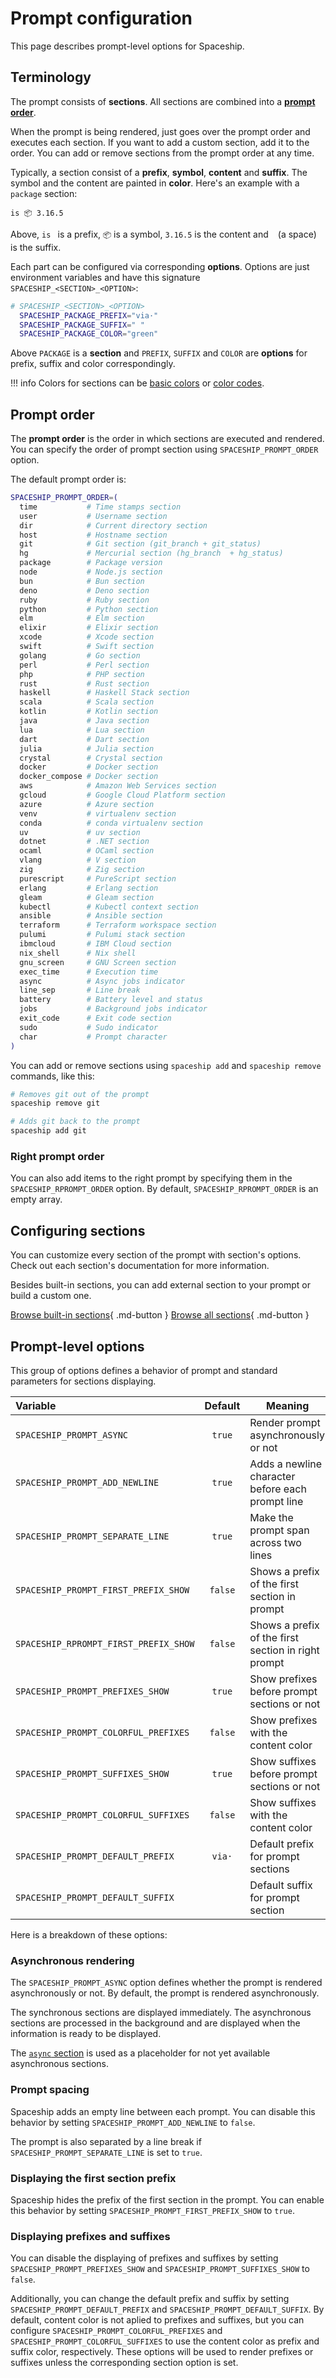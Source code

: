 # Prompt configuration

This page describes prompt-level options for Spaceship.

## Terminology

The prompt consists of **sections**. All sections are combined into a [**prompt order**](#prompt-order).

When the prompt is being rendered, just goes over the prompt order and executes each section. If you want to add a custom section, add it to the order. You can add or remove sections from the prompt order at any time.

Typically, a section consist of a **prefix**, **symbol**, **content** and **suffix**. The symbol and the content are painted in **color**. Here's an example with a `package` section:

```
is 📦 3.16.5
```

Above, `is ` is a prefix, `📦` is a symbol, `3.16.5` is the content and ` ` (a space) is the suffix.

Each part can be configured via corresponding **options**. Options are just environment variables and have this signature `SPACESHIP_<SECTION>_<OPTION>`:

```zsh
# SPACESHIP_<SECTION>_<OPTION>
  SPACESHIP_PACKAGE_PREFIX="via·"
  SPACESHIP_PACKAGE_SUFFIX=" "
  SPACESHIP_PACKAGE_COLOR="green"
```

Above `PACKAGE` is a **section** and `PREFIX`, `SUFFIX` and `COLOR` are **options** for prefix, suffix and color correspondingly.

!!! info
    Colors for sections can be [basic colors](https://wiki.archlinux.org/index.php/zsh#Colors) or [color codes](https://upload.wikimedia.org/wikipedia/commons/1/15/Xterm_256color_chart.svg).

## Prompt order

The **prompt order** is the order in which sections are executed and rendered. You can specify the order of prompt section using `SPACESHIP_PROMPT_ORDER` option.

The default prompt order is:

```zsh
SPACESHIP_PROMPT_ORDER=(
  time           # Time stamps section
  user           # Username section
  dir            # Current directory section
  host           # Hostname section
  git            # Git section (git_branch + git_status)
  hg             # Mercurial section (hg_branch  + hg_status)
  package        # Package version
  node           # Node.js section
  bun            # Bun section
  deno           # Deno section
  ruby           # Ruby section
  python         # Python section
  elm            # Elm section
  elixir         # Elixir section
  xcode          # Xcode section
  swift          # Swift section
  golang         # Go section
  perl           # Perl section
  php            # PHP section
  rust           # Rust section
  haskell        # Haskell Stack section
  scala          # Scala section
  kotlin         # Kotlin section
  java           # Java section
  lua            # Lua section
  dart           # Dart section
  julia          # Julia section
  crystal        # Crystal section
  docker         # Docker section
  docker_compose # Docker section
  aws            # Amazon Web Services section
  gcloud         # Google Cloud Platform section
  azure          # Azure section
  venv           # virtualenv section
  conda          # conda virtualenv section
  uv             # uv section
  dotnet         # .NET section
  ocaml          # OCaml section
  vlang          # V section
  zig            # Zig section
  purescript     # PureScript section
  erlang         # Erlang section
  gleam          # Gleam section
  kubectl        # Kubectl context section
  ansible        # Ansible section
  terraform      # Terraform workspace section
  pulumi         # Pulumi stack section
  ibmcloud       # IBM Cloud section
  nix_shell      # Nix shell
  gnu_screen     # GNU Screen section
  exec_time      # Execution time
  async          # Async jobs indicator
  line_sep       # Line break
  battery        # Battery level and status
  jobs           # Background jobs indicator
  exit_code      # Exit code section
  sudo           # Sudo indicator
  char           # Prompt character
)
```

You can add or remove sections using `spaceship add` and `spaceship remove` commands, like this:

```zsh
# Removes git out of the prompt
spaceship remove git

# Adds git back to the prompt
spaceship add git
```

### Right prompt order

You can also add items to the right prompt by specifying them in the `SPACESHIP_RPROMPT_ORDER` option. By default, `SPACESHIP_RPROMPT_ORDER` is an empty array.

## Configuring sections

You can customize every section of the prompt with section's options. Check out each section's documentation for more information.

Besides built-in sections, you can add external section to your prompt or build a custom one.

[Browse built-in sections](/sections/index.md){ .md-button }
[Browse all sections](../registry.md){ .md-button }

## Prompt-level options

This group of options defines a behavior of prompt and standard parameters for sections displaying.

| Variable                              | Default | Meaning                                             |
| :------------------------------------ | :-----: | --------------------------------------------------- |
| `SPACESHIP_PROMPT_ASYNC`              | `true`  | Render prompt asynchronously or not                 |
| `SPACESHIP_PROMPT_ADD_NEWLINE`        | `true`  | Adds a newline character before each prompt line    |
| `SPACESHIP_PROMPT_SEPARATE_LINE`      | `true`  | Make the prompt span across two lines               |
| `SPACESHIP_PROMPT_FIRST_PREFIX_SHOW`  | `false` | Shows a prefix of the first section in prompt       |
| `SPACESHIP_RPROMPT_FIRST_PREFIX_SHOW` | `false` | Shows a prefix of the first section in right prompt |
| `SPACESHIP_PROMPT_PREFIXES_SHOW`      | `true`  | Show prefixes before prompt sections or not         |
| `SPACESHIP_PROMPT_COLORFUL_PREFIXES`  | `false` | Show prefixes with the content color                |
| `SPACESHIP_PROMPT_SUFFIXES_SHOW`      | `true`  | Show suffixes before prompt sections or not         |
| `SPACESHIP_PROMPT_COLORFUL_SUFFIXES`  | `false` | Show suffixes with the content color                |
| `SPACESHIP_PROMPT_DEFAULT_PREFIX`     | `via·`  | Default prefix for prompt sections                  |
| `SPACESHIP_PROMPT_DEFAULT_SUFFIX`     |   ` `   | Default suffix for prompt section                   |

Here is a breakdown of these options:

### Asynchronous rendering

The `SPACESHIP_PROMPT_ASYNC` option defines whether the prompt is rendered asynchronously or not. By default, the prompt is rendered asynchronously.

The synchronous sections are displayed immediately. The asynchronous sections are processed in the background and are displayed when the information is ready to be displayed.

The [`async` section](/sections/async.md) is used as a placeholder for not yet available asynchronous sections.

### Prompt spacing

Spaceship adds an empty line between each prompt. You can disable this behavior by setting `SPACESHIP_PROMPT_ADD_NEWLINE` to `false`.

The prompt is also separated by a line break if `SPACESHIP_PROMPT_SEPARATE_LINE` is set to `true`.

### Displaying the first section prefix

Spaceship hides the prefix of the first section in the prompt. You can enable this behavior by setting `SPACESHIP_PROMPT_FIRST_PREFIX_SHOW` to `true`.

### Displaying prefixes and suffixes

You can disable the displaying of prefixes and suffixes by setting `SPACESHIP_PROMPT_PREFIXES_SHOW` and `SPACESHIP_PROMPT_SUFFIXES_SHOW` to `false`.

Additionally, you can change the default prefix and suffix by setting `SPACESHIP_PROMPT_DEFAULT_PREFIX` and `SPACESHIP_PROMPT_DEFAULT_SUFFIX`. By default, content color is not aplied to prefixes and suffixes, but you can configure `SPACESHIP_PROMPT_COLORFUL_PREFIXES` and `SPACESHIP_PROMPT_COLORFUL_SUFFIXES` to use the content color as prefix and suffix color, respectively. These options will be used to render prefixes or suffixes unless the corresponding section option is set.
